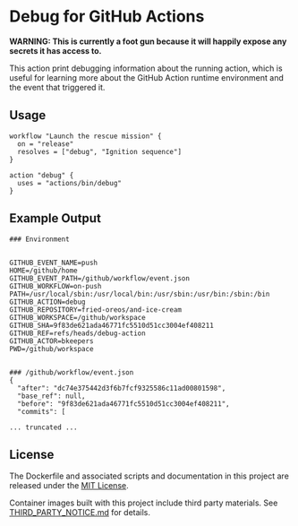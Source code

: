 # Debug for GitHub Actions

**WARNING: This is currently a foot gun because it will happily expose any secrets it has access to.**

This action print debugging information about the running action, which is useful for learning more about the GitHub Action runtime environment and the event that triggered it.

## Usage

```workflow
workflow "Launch the rescue mission" {
  on = "release"
  resolves = ["debug", "Ignition sequence"]
}

action "debug" {
  uses = "actions/bin/debug"
}
```

## Example Output

```
### Environment


GITHUB_EVENT_NAME=push
HOME=/github/home
GITHUB_EVENT_PATH=/github/workflow/event.json
GITHUB_WORKFLOW=on-push
PATH=/usr/local/sbin:/usr/local/bin:/usr/sbin:/usr/bin:/sbin:/bin
GITHUB_ACTION=debug
GITHUB_REPOSITORY=fried-oreos/and-ice-cream
GITHUB_WORKSPACE=/github/workspace
GITHUB_SHA=9f83de621ada46771fc5510d51cc3004ef408211
GITHUB_REF=refs/heads/debug-action
GITHUB_ACTOR=bkeepers
PWD=/github/workspace


### /github/workflow/event.json
{
  "after": "dc74e375442d3f6b7fcf9325586c11ad00801598",
  "base_ref": null,
  "before": "9f83de621ada46771fc5510d51cc3004ef408211",
  "commits": [

... truncated ...
```

## License

The Dockerfile and associated scripts and documentation in this project are released under the [MIT License](LICENSE).

Container images built with this project include third party materials. See [THIRD_PARTY_NOTICE.md](THIRD_PARTY_NOTICE.md) for details.
